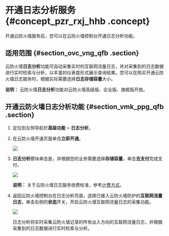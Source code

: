 # 开通日志分析服务 {#concept_pzr_rxj_hhb .concept}

开通云防火墙服务后，您可以在云防火墙控制台开通日志分析功能。

## 适用范围 {#section_ovc_vng_qfb .section}

云防火墙**日志分析**功能可自动采集实时的互联网流量日志，并对采集到的日志数据进行实时检索与分析，以丰富的仪表盘形式展示查询结果。您可以在购买开通云防火墙日志服务时，根据实际需要选择**日志存储容量**大小。

**说明：** 云防火墙**日志分析**功能对云防火墙高级版、企业版、旗舰版开放。

## 开通云防火墙日志分析功能 {#section_vmk_ppg_qfb .section}

1.  定位到左侧导航栏**高级功能** \> **日志分析**。
2.  在云防火墙开通页面单击**立即开通**。

    ![](http://static-aliyun-doc.oss-cn-hangzhou.aliyuncs.com/assets/img/154091/155834855847616_zh-CN.png)

3.  **日志分析**模块单击是，并根据您的业务需要选择**存储容量**，单击**去支付**完成支付。

    ![](http://static-aliyun-doc.oss-cn-hangzhou.aliyuncs.com/assets/img/154091/155834855847619_zh-CN.png)

    **说明：** 关于云防火墙日志服务收费标准，参考[计费方式](../../../../intl.zh-CN/产品定价/计费方式.md#)。

4.  返回云防火墙控制台在日志分析页面，选择已接入云防火墙防护的**互联网流量日志**，单击右侧的**状态**开关，开启云防火墙互联网流量日志的采集功能。

    ![](http://static-aliyun-doc.oss-cn-hangzhou.aliyuncs.com/assets/img/154091/155834855847617_zh-CN.png)

    日志分析将实时采集云防火墙记录的所有出入方向的互联网流量日志，并根据采集到的日志数据进行实时检索与分析。


